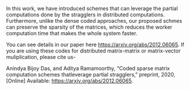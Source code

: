 In this work, we have introduced schemes that can leverage the partial computations done by the stragglers in distributed computations. Furthermore, unlike the dense coded approaches, our proposed schmes can preserve the sparsity of the matrices, which reduces the worker computation time that makes the whole system faster.

You can see details in our paper here https://arxiv.org/abs/2012.06065. If you are using these codes for distributed matrix-matrix or matrix-vector muliplication, please cite us-

Anindya Bijoy Das, and Aditya Ramamoorthy, “Coded sparse matrix computation schemes thatleverage partial stragglers,” preprint, 2020,[Online] Available: https://arxiv.org/abs/2012.06065.

